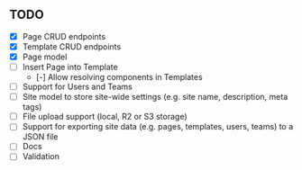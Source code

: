 ## TODO

- [X] Page CRUD endpoints
- [X] Template CRUD endpoints
- [X] Page model
- [ ] Insert Page into Template
    - [-] Allow resolving components in Templates
- [ ] Support for Users and Teams
- [ ] Site model to store site-wide settings (e.g. site name, description, meta tags)
- [ ] File upload support (local, R2 or S3 storage)
- [ ] Support for exporting site data (e.g. pages, templates, users, teams) to a JSON file
- [ ] Docs
- [ ] Validation